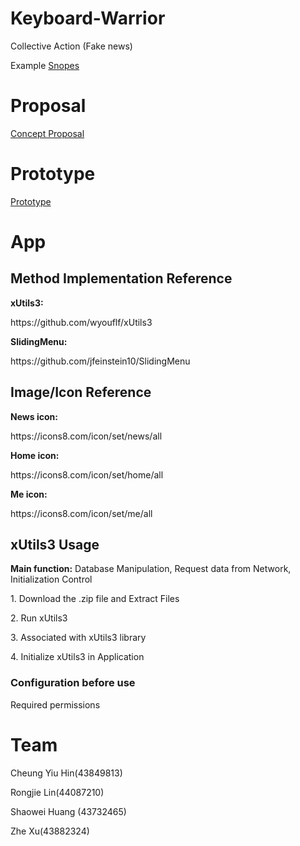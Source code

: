 # Keyboard-Warrior
Collective Action (Fake news)
<p>Example
<a href="https://www.snopes.com/video/">Snopes</a></p>

# Proposal
<a href="https://github.com/deco3500-2018/Keyboard-Warrior/wiki/Concept-Proposal">Concept Proposal</a>
# Prototype
<a href="https://github.com/deco3500-2018/Keyboard-Warrior/wiki/Week-09">Prototype</a>

# App

<h2>Method Implementation Reference</h2>
<p><b>xUtils3:</b></p>https://github.com/wyouflf/xUtils3
<p><b>SlidingMenu:</b></p>https://github.com/jfeinstein10/SlidingMenu

<h2>Image/Icon Reference</h2>
<p><b>News icon:</b></p>https://icons8.com/icon/set/news/all
<p><b>Home icon:</b></p>https://icons8.com/icon/set/home/all
<p><b>Me icon:</b></p>https://icons8.com/icon/set/me/all

<h2>xUtils3 Usage</h2>
<p><b>Main function:</b> Database Manipulation, Request data from Network, Initialization Control</p>
<p>1. Download the .zip file and Extract Files</p>
<p>2. Run xUtils3</p>
<p>3. Associated with xUtils3 library</p>
<p>4. Initialize xUtils3 in Application</p>
<h3>Configuration before use</h3>
<p>Required permissions</p>


# Team
<p>Cheung Yiu Hin(43849813)</p>
<p>Rongjie Lin(44087210)</p>
<p>Shaowei Huang (43732465)</p>
<p>Zhe Xu(43882324)</p>

